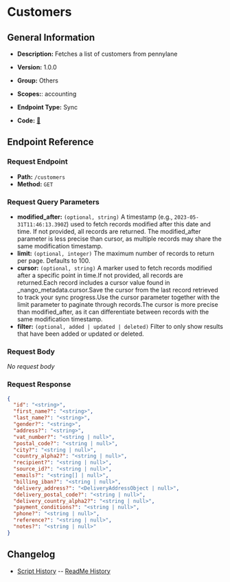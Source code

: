 # Customers

## General Information

- **Description:** Fetches a list of customers from pennylane

- **Version:** 1.0.0
- **Group:** Others
- **Scopes:**: accounting
- **Endpoint Type:** Sync
- **Code:** [🔗](https://github.com/NangoHQ/integration-templates/tree/main/integrations/pennylane/syncs/customers.ts)

## Endpoint Reference

### Request Endpoint

- **Path:** `/customers`
- **Method:** `GET`

### Request Query Parameters

- **modified_after:** `(optional, string)` A timestamp (e.g., `2023-05-31T11:46:13.390Z`) used to fetch records modified after this date and time. If not provided, all records are returned. The modified_after parameter is less precise than cursor, as multiple records may share the same modification timestamp.
- **limit:** `(optional, integer)` The maximum number of records to return per page. Defaults to 100.
- **cursor:** `(optional, string)` A marker used to fetch records modified after a specific point in time.If not provided, all records are returned.Each record includes a cursor value found in _nango_metadata.cursor.Save the cursor from the last record retrieved to track your sync progress.Use the cursor parameter together with the limit parameter to paginate through records.The cursor is more precise than modified_after, as it can differentiate between records with the same modification timestamp.
- **filter:** `(optional, added | updated | deleted)` Filter to only show results that have been added or updated or deleted.

### Request Body

_No request body_

### Request Response

```json
{
  "id": "<string>",
  "first_name?": "<string>",
  "last_name?": "<string>",
  "gender?": "<string>",
  "address?": "<string>",
  "vat_number?": "<string | null>",
  "postal_code?": "<string | null>",
  "city?": "<string | null>",
  "country_alpha2?": "<string | null>",
  "recipient?": "<string | null>",
  "source_id?": "<string | null>",
  "emails?": "<string[] | null>",
  "billing_iban?": "<string | null>",
  "delivery_address?": "<DeliveryAddressObject | null>",
  "delivery_postal_code?": "<string | null>",
  "delivery_country_alpha2?": "<string | null>",
  "payment_conditions?": "<string | null>",
  "phone?": "<string | null>",
  "reference?": "<string | null>",
  "notes?": "<string | null>"
}
```

## Changelog

- [Script History](https://github.com/NangoHQ/integration-templates/commits/main/integrations/pennylane/syncs/customers.ts)
-- [ReadMe History](https://github.com/NangoHQ/integration-templates/commits/main/integrations/pennylane/syncs/customers.md)
